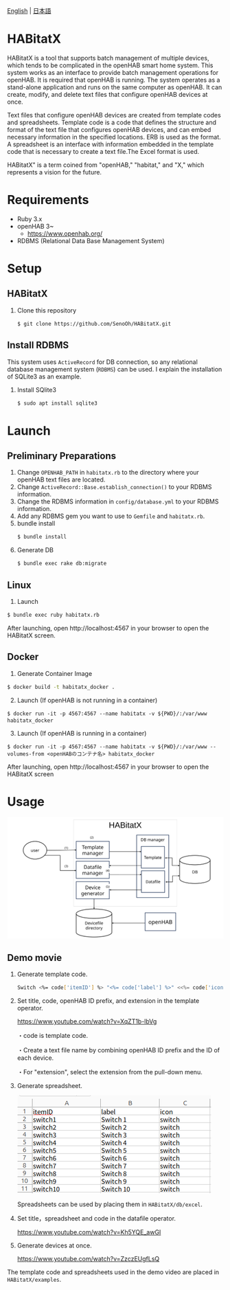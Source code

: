 [English][] | [日本語][]


[English]:  https://github.com/nomlab/HABitatX/blob/main/README.md       "English"
[日本語]:    https://github.com/nomlab/HABitatX/blob/main/README.ja.md    "日本語"

# HABitatX
HABitatX is a tool that supports batch management of multiple devices, which tends to be complicated in the openHAB smart home system.
This system works as an interface to provide batch management operations for openHAB. It is required that openHAB is running.
The system operates as a stand-alone application and runs on the same computer as openHAB. It can create, modify, and delete text files that configure openHAB devices at once.

Text files that configure openHAB devices are created from template codes and spreadsheets.
Template code is a code that defines the structure and format of the text file that configures openHAB devices, and can embed necessary information in the specified locations. ERB is used as the format.
A spreadsheet is an interface with information embedded in the template code that is necessary to create a text file.The Excel format is used.

HABitatX" is a term coined from "openHAB," "habitat," and "X," which represents a vision for the future.
# Requirements
+ Ruby 3.x
+ openHAB 3~
  + https://www.openhab.org/
+ RDBMS (Relational Data Base Management System)


# Setup
## HABitatX
1. Clone this repository 
   ```bash
   $ git clone https://github.com/SenoOh/HABitatX.git
   ```
## Install RDBMS
This system uses `ActiveRecord` for DB connection, so any relational database management system (`RDBMS`) can be used. I explain the installation of SQLite3 as an example.
1. Install SQlite3
   ```bash
   $ sudo apt install sqlite3
   ```


# Launch
## Preliminary Preparations
1. Change `OPENHAB_PATH` in `habitatx.rb` to the directory where your openHAB text files are located.
2. Change `ActiveRecord::Base.establish_connection()` to your RDBMS information.
3. Change the RDBMS information in `config/database.yml` to your RDBMS information.
4. Add any RDBMS gem you want to use to `Gemfile` and `habitatx.rb`.
5. bundle install
   ```bash
   $ bundle install
   ```
6. Generate DB
   ```bash
   $ bundle exec rake db:migrate
   ```

## Linux
1. Launch
```bash
$ bundle exec ruby habitatx.rb
```
After launching, open http://localhost:4567 in your browser to open the HABitatX screen.

## Docker
1. Generate Container Image
```bash
$ docker build -t habitatx_docker .
```
2. Launch (If openHAB is not running in a container)
```shell
$ docker run -it -p 4567:4567 --name habitatx -v ${PWD}/:/var/www habitatx_docker
```
3. Launch (If openHAB is running in a container)
```shell
$ docker run -it -p 4567:4567 --name habitatx -v ${PWD}/:/var/www --volumes-from <openHABのコンテナ名> habitatx_docker
```
After launching, open http://localhost:4567 in your browser to open the HABitatX screen

# Usage
![Overview](./doc/HABitatX.svg)

## Demo movie
1. Generate template code.
   ```bash
   Switch <%= code['itemID'] %> "<%= code['label'] %>" <<%= code['icon'] %>>
   ```
2. Set title, code, openHAB ID prefix, and extension in the template operator.

   https://www.youtube.com/watch?v=XqZT1b-lbVg

   ・code is template code.
   
   ・Create a text file name by combining openHAB ID prefix and the ID of each device.
   
   ・For "extension", select the extension from the pull-down menu.

3. Generate spreadsheet.

   ![Overview](./doc/spreadsheet.png)

   Spreadsheets can be used by placing them in `HABitatX/db/excel`.

4. Set title，spreadsheet and code in the datafile operator.

   https://www.youtube.com/watch?v=Kh5YQE_awGI

5. Generate devices at once.

   https://www.youtube.com/watch?v=ZzczEUgfLsQ

The template code and spreadsheets used in the demo video are placed in `HABitatX/examples`.